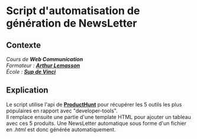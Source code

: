 # Script d'automatisation de génération de NewsLetter
## Contexte
*Cours de **Web Communication***\
*Formateur : **[Arthur Lemasson](https://www.linkedin.com/in/arthur-lemasson-0b6589b1/)***\
*École : **[Sup de Vinci](https://www.supdevinci.fr/)***

## Explication
Le script utilise l'api de **[ProductHunt](https://api.producthunt.com/v2/docs)** pour récupérer les 5 outils les plus populaires en rapport avec "developer-tools".\
Il remplace ensuite une partie d'une template HTML pour ajouter un tableau avec ces 5 produits.
Une NewsLetter automatique sous forme d'un fichier en *.html* est donc générée automatiquement.